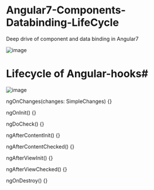 # Angular7-Components-Databinding-LifeCycle
Deep drive of component and data binding in Angular7

![image](https://user-images.githubusercontent.com/9930400/53233794-386a1400-36b4-11e9-85b1-502afcfe1da0.png)

# Lifecycle of Angular-hooks#


![image](https://user-images.githubusercontent.com/9930400/53490097-d6951a00-3ab8-11e9-8e34-5df28b58e055.png)


 ngOnChanges(changes: SimpleChanges) {}

  ngOnInit() {}

  ngDoCheck() {}

  ngAfterContentInit() {}

  ngAfterContentChecked() {}

  ngAfterViewInit() {}

  ngAfterViewChecked() {}

  ngOnDestroy() {}
